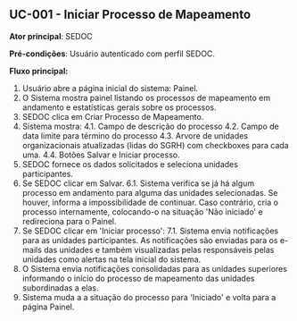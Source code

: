 ## **UC-001 - Iniciar Processo de Mapeamento**

**Ator principal**: SEDOC

**Pré-condições**: Usuário autenticado com perfil SEDOC.

**Fluxo principal:**

1. Usuário abre a página inicial do sistema: Painel.
2. O Sistema mostra painel listando os processos de mapeamento em andamento e estatísticas gerais sobre os processos.
3. SEDOC clica em Criar Processo de Mapeamento.
4. Sistema mostra:
   4.1. Campo de descrição do processo
   4.2. Campo de data limite para término do processo
   4.3. Arvore de unidades organizacionais atualizadas (lidas do SGRH) com checkboxes para cada uma.
   4.4. Botões Salvar e Iniciar processo.
5. SEDOC fornece os dados solicitados e seleciona unidades participantes.
6. Se SEDOC clicar em Salvar.
   6.1. Sistema verifica se já há algum processo em andamento para alguma das unidades selecionadas. Se houver, informa a impossibilidade de continuar. Caso contrário, cria o processo internamente, colocando-o na situação 'Não iniciado' e redireciona para o Painel.
7. Se SEDOC clicar em 'Iniciar processo':
   7.1. Sistema envia notificações para as unidades participantes. As notificações são enviadas para os e-mails das unidades e também visualizadas pelas responsáveis pelas unidades como alertas na tela inicial do sistema.
8. O Sistema envia notificações consolidadas para as unidades superiores informando o início do processo de mapeamento das unidades subordinadas a elas.
9. Sistema muda a a situação do processo para 'Iniciado' e volta para a página Painel.